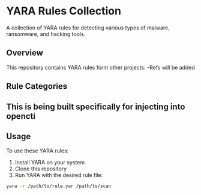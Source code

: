# YARA Rules Collection

A collection of YARA rules for detecting various types of malware, ransomware, and hacking tools.

## Overview

This repository contains YARA rules form other projects:
-Refs will be added

## Rule Categories



## This is being built specifically for injecting into opencti

## Usage

To use these YARA rules:

1. Install YARA on your system
2. Clone this repository
3. Run YARA with the desired rule file:
```bash
yara -r /path/to/rule.yar /path/to/scan
```